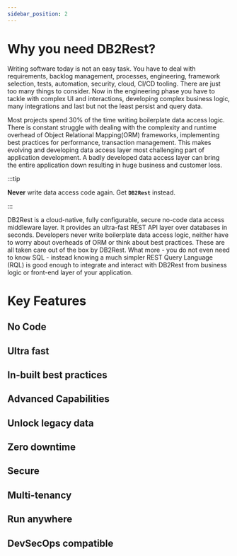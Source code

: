 ```yaml
---
sidebar_position: 2
---
```


# Why you need DB2Rest?

Writing software today is not an easy task. You have to deal with requirements, backlog management, processes,
engineering, framework selection, tests, automation, security, cloud, CI/CD tooling. There are just too many things to consider. Now in the engineering phase you have to tackle with complex UI and interactions, developing complex business logic, many integrations and last but not the least
persist and query data. 

Most projects spend 30% of the time writing boilerplate data access logic. There 
is constant struggle with dealing with the complexity and runtime overhead of Object Relational Mapping(ORM) frameworks, implementing best practices for performance, transaction management. This makes evolving and developing data access layer most challenging part of application development. A badly developed data access layer can bring the entire application down resulting in huge business and customer
loss. 


:::tip

 **Never** write data access code again. Get **`DB2Rest`** instead.

:::


DB2Rest is a cloud-native, fully configurable, secure no-code data access middleware layer.
It provides an ultra-fast REST API layer over databases in seconds. Developers never write boilerplate data access logic,
neither have to worry about overheads of ORM or think about best practices. These are all taken care out of the box by DB2Rest.
What more - you do not even need to know SQL - instead knowing a much simpler REST Query Language (RQL) is good enough to 
integrate and interact with DB2Rest from business logic or front-end layer of your application.

# Key Features

## No Code

## Ultra fast

## In-built best practices

## Advanced Capabilities

## Unlock legacy data

## Zero downtime

## Secure

## Multi-tenancy

## Run anywhere

## DevSecOps compatible 


